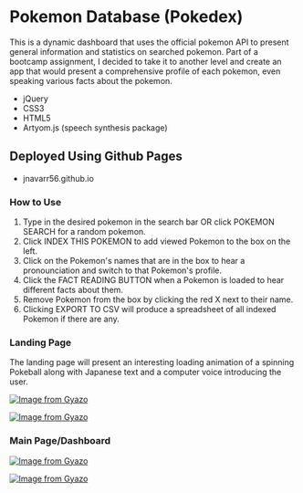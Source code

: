 # Pokemon Database (Pokedex)


This is a dynamic dashboard that uses the official pokemon API to present general information and statistics on searched pokemon. Part of a bootcamp assignment, I decided to take it to another level and create an app that would present a comprehensive profile of each pokemon, even speaking various facts about the pokemon.

  - jQuery
  - CSS3
  - HTML5
  - Artyom.js (speech synthesis package)

## Deployed Using Github Pages

  - jnavarr56.github.io

### How to Use

1) Type in the desired pokemon in the search bar OR click POKEMON SEARCH for a random pokemon.
2) Click INDEX THIS POKEMON to add viewed Pokemon to the box on the left.
3) Click on the Pokemon's names that are in the box to hear a pronounciation and switch to that Pokemon's profile.
4) Click the FACT READING BUTTON when a Pokemon is loaded to hear different facts about them.
5) Remove Pokemon from the box by clicking the red X next to their name.
6) Clicking EXPORT TO CSV will produce a spreadsheet of all indexed Pokemon if there are any.



### Landing Page

The landing page will present an interesting loading animation of a spinning Pokeball along with Japanese text and a computer voice introducing the user.

[![Image from Gyazo](https://i.gyazo.com/9990d16de0bdc6fe112b0afea59f9f34.gif)](https://gyazo.com/9990d16de0bdc6fe112b0afea59f9f34)

[![Image from Gyazo](https://i.gyazo.com/d0da22f6164c8b93f58952ef03c46c81.gif)](https://gyazo.com/d0da22f6164c8b93f58952ef03c46c81)


### Main Page/Dashboard

[![Image from Gyazo](https://i.gyazo.com/0cefa49c6832e6d588e3ebe1a5d378ed.gif)](https://gyazo.com/0cefa49c6832e6d588e3ebe1a5d378ed)

[![Image from Gyazo](https://i.gyazo.com/6a56918f7a8d12abf2dd40c6fb7f3366.gif)](https://gyazo.com/6a56918f7a8d12abf2dd40c6fb7f3366)


